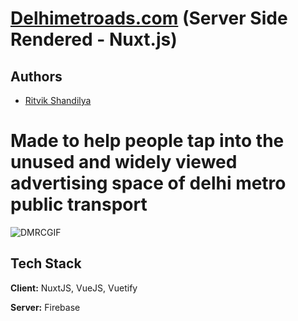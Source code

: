 # [Delhimetroads.com](delhimetroads.com) (Server Side Rendered - Nuxt.js)

## Authors

- [Ritvik Shandilya](https://github.com/ritvikshandilya)


# Made to help people tap into the unused and widely viewed advertising space of delhi metro public transport

![DMRCGIF](https://user-images.githubusercontent.com/5859629/157748933-f234ac5e-b258-4054-bc1d-8506936079f8.gif)


## Tech Stack

**Client:** NuxtJS, VueJS, Vuetify

**Server:** Firebase
